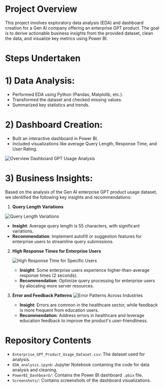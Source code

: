 
# Project Overview
This project involves exploratory data analysis (EDA) and dashboard creation for a Gen AI company offering an enterprise GPT product. The goal is to derive actionable business insights from the provided dataset, clean the data, and visualize key metrics using Power BI.

# Steps Undertaken

# **1) Data Analysis:**
- Performed EDA using Python (Pandas, Matplolib, etc.).
- Transformed the dataset and checked missing values.
- Summarized key statistics and trends.

# **2) Dashboard Creation:**
- Built an interactive dashboard in Power BI.
- Included visualizations like average Query Length, Response Time, and User Rating.

![Overview Dashboard GPT Usage Analysis](https://github.com/user-attachments/assets/b12c026f-e9b0-4810-a616-e14b71790bdf)



# **3) Business Insights:**

Based on the analysis of the Gen AI enterprise GPT product usage dataset, we identified the following key insights and recommendations:

1. **Query Length Variations**

![Query Length Variations](https://github.com/user-attachments/assets/78dd6ba9-2f34-409f-b862-a1b4336b4f6f)

   - **Insight**: Average query length is 55 characters, with significant variations.  
   - **Recommendation**: Implement autofill or suggestion features for enterprise users to streamline query submissions.


2. **High Response Times for Enterprise Users**

   ![High Response Time for Specific Users](https://github.com/user-attachments/assets/8a6eb8bf-2cbf-437d-b427-36d65dec158b)

   - **Insight**: Some enterprise users experience higher-than-average response times (2 seconds).  
   - **Recommendation**: Optimize query processing for enterprise users by allocating more server resources.

3. **Error and Feedback Patterns**
![Error Patterns Across Industries](https://github.com/user-attachments/assets/c9d91397-b7c1-4bde-8813-58bd4a222824)

   
   - **Insight**: Errors are common in the healthcare sector, while feedback is more frequent from education users.  
   - **Recommendation**: Address errors in healthcare and leverage education feedback to improve the product's user-friendliness.


# Repository Contents
- `Enterprise_GPT_Product_Usage_Dataset.csv`: The dataset used for analysis.  
- `EDA_analysis.ipynb`: Jupyter Notebook containing the code for data analysis and cleaning.  
- `PowerBI_Dashboard/`: Contains the Power BI dashboard `.pbix` file.  
- `Screenshots/`: Contains screenshots of the dashboard visualizations.


